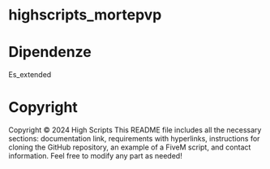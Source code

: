 # highscripts_mortepvp

# Dipendenze

Es_extended

# Copyright
Copyright © 2024 High Scripts This README file includes all the necessary sections: documentation link, requirements with hyperlinks, instructions for cloning the GitHub repository, an example of a FiveM script, and contact information. Feel free to modify any part as needed!

